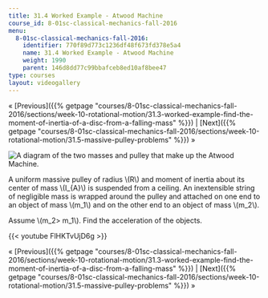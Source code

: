 ```yaml
---
title: 31.4 Worked Example - Atwood Machine
course_id: 8-01sc-classical-mechanics-fall-2016
menu:
  8-01sc-classical-mechanics-fall-2016:
    identifier: 770f89d773c1236df48f673fd378e5a4
    name: 31.4 Worked Example - Atwood Machine
    weight: 1990
    parent: 146d8dd77c99bbafceb8ed10af8bee47
type: courses
layout: videogallery
---
```

« [Previous]({{% getpage "courses/8-01sc-classical-mechanics-fall-2016/sections/week-10-rotational-motion/31.3-worked-example-find-the-moment-of-inertia-of-a-disc-from-a-falling-mass" %}}) | [Next]({{% getpage "courses/8-01sc-classical-mechanics-fall-2016/sections/week-10-rotational-motion/31.5-massive-pulley-problems" %}}) »

![A diagram of the two masses and pulley that make up the Atwood Machine.](https://open-learning-course-data-ci.s3.amazonaws.com/8-01sc-classical-mechanics-fall-2016/0310ea7232716c47b2f2d1323a9d4a4e_atwood_machine.svg)

A uniform massive pulley of radius \\(R\\) and moment of inertia about its center of mass \\(I\_{A}\\) is suspended from a ceiling. An inextensible string of negligible mass is wrapped around the pulley and attached on one end to an object of mass \\(m\_1\\) and on the other end to an object of mass \\(m\_2\\).

Assume \\(m\_2> m\_1\\). Find the acceleration of the objects.

{{< youtube FlHKTvUjD6g >}}

« [Previous]({{% getpage "courses/8-01sc-classical-mechanics-fall-2016/sections/week-10-rotational-motion/31.3-worked-example-find-the-moment-of-inertia-of-a-disc-from-a-falling-mass" %}}) | [Next]({{% getpage "courses/8-01sc-classical-mechanics-fall-2016/sections/week-10-rotational-motion/31.5-massive-pulley-problems" %}}) »